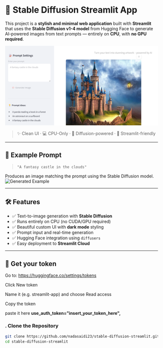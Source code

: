 # 🎨 Stable Diffusion Streamlit App

This project is a **stylish and minimal web application** built with **Streamlit** that uses the **Stable Diffusion v1-4 model** from Hugging Face to generate AI-powered images from text prompts — entirely on **CPU**, with **no GPU required**.

![Generated Example](Image_generated_screenshot.png)

> ✨ Clean UI · 💻 CPU-Only · 🧠 Diffusion-powered · 🚀 Streamlit-friendly

---

## 📸 Example Prompt

> `"A fantasy castle in the clouds"`

Produces an image matching the prompt using the Stable Diffusion model.
![Generated Example](generated_image.png)

---

## 🛠️ Features

- ✅ Text-to-image generation with **Stable Diffusion**
- ✅ Runs entirely on CPU (no CUDA/GPU required)
- ✅ Beautiful custom UI with **dark mode** styling
- ✅ Prompt input and real-time generation
- ✅ Hugging Face integration using `diffusers`
- ✅ Easy deployment to **Streamlit Cloud**

---

## 🚀 Get your token 
Go to: https://huggingface.co/settings/tokens

Click New token

Name it (e.g. streamlit-app) and choose Read access

Copy the token

paste it here 
**use_auth_token="insert_your_token_here",**

### . Clone the Repository

```bash
git clone https://github.com/nadasaidi23/stable-diffusion-streamlit.git
cd stable-diffusion-streamlit










